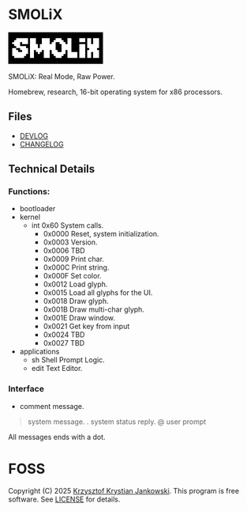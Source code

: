 # SMOLiX
![SMOLiX Logo](smolix.png)

SMOLiX: Real Mode, Raw Power.

Homebrew, research, 16-bit operating system for x86 processors.

## Files
- [DEVLOG](DEVLOG)
- [CHANGELOG](CHANGELOG)

## Technical Details

### Functions:
- bootloader
- kernel
    - int 0x60      System calls.
        - 0x0000    Reset, system initialization.
        - 0x0003    Version.
        - 0x0006    TBD
        - 0x0009    Print char.
        - 0x000C    Print string.
        - 0x000F    Set color.
        - 0x0012    Load glyph.
        - 0x0015    Load all glyphs for the UI.
        - 0x0018    Draw glyph.
        - 0x001B    Draw multi-char glyph.
        - 0x001E    Draw window.
        - 0x0021    Get key from input
        - 0x0024    TBD
        - 0x0027    TBD
- applications
    - sh    Shell Prompt Logic.
    - edit  Text Editor.

### Interface
+ comment message.
> system message.
. system status reply.
@ user prompt

All messages ends with a dot.

# FOSS
Copyright (C) 2025 [Krzysztof Krystian Jankowski](https://krzysztofjankowski.com). This program is free software. See [LICENSE](LICENSE) for details.
